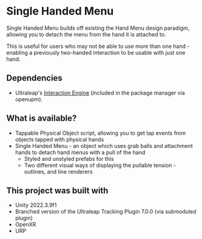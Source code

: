 # Single Handed Menu

Single Handed Menu builds off existing the Hand Menu design paradigm, allowing you to detach the menu from the hand it is attached to.

This is useful for users who may not be able to use more than one hand - enabling a previously two-handed interaction to be usable with just one hand.

## Dependencies

- Ultraleap's [Interaction Engine](https://github.com/ultraleap/UnityPlugin) (included in the package manager via openupm).

## What is available?

- Tappable Physical Object script, allowing you to get tap events from objects tapped with physical hands
- Single Handed Menu - an object which uses grab balls and attachment hands to detach hand menus with a pull of the hand
  - Styled and unstyled prefabs for this
  - Two different visual ways of displaying the pullable tension - outlines, and line renderers

## This project was built with

* Unity 2022.3.9f1
*  Branched version of the Ultraleap Tracking Plugin 7.0.0 (via submoduled plugin)
* OpenXR
* URP
